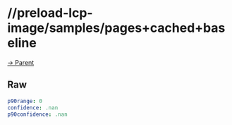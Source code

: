 
# //preload-lcp-image/samples/pages+cached+baseline

[→ Parent](../..)


## Raw


```yaml
p90range: 0
confidence: .nan
p90confidence: .nan

```

